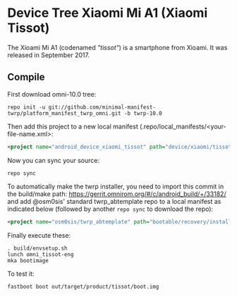 # Device Tree Xiaomi Mi A1 (Xiaomi Tissot)

The Xioami Mi A1 (codenamed _"tissot"_) is a smartphone from Xioami.
It was released in September 2017.

## Compile

First download omni-10.0 tree:

```
repo init -u git://github.com/minimal-manifest-twrp/platform_manifest_twrp_omni.git -b twrp-10.0
```
Then add this project to a new local manifest (.repo/local_manifests/<your-file-name.xml>: 

```xml
<project name="android_device_xiaomi_tissot" path="device/xiaomi/tissot" remote="TeamWin" revision="android-10.0" />
```

Now you can sync your source:

```
repo sync
```

To automatically make the twrp installer, you need to import this commit in the build/make path: https://gerrit.omnirom.org/#/c/android_build/+/33182/
and add @osm0sis' standard twrp_abtemplate repo to a local manifest as indicated below (followed by another `repo sync` to download the repo):

```xml
<project name="osm0sis/twrp_abtemplate" path="bootable/recovery/installer" remote="github" revision="master"/>
```

Finally execute these:

```
. build/envsetup.sh
lunch omni_tissot-eng 
mka bootimage
```

To test it:

```
fastboot boot out/target/product/tissot/boot.img
```
